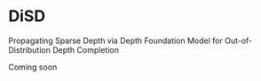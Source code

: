 # DiSD
Propagating Sparse Depth via Depth Foundation Model for Out-of-Distribution Depth Completion


Coming soon
